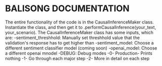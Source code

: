 # BALISONG DOCUMENTATION
The entire functionality of the code is in the CausalInferenceMaker class. Instantiate the class, and then get it to .performCausalInference(your_text, your_scenario).
The CausalInferenceMaker class has some inputs, which are:
-sentiment_threshhold: Manually set threshhold value that the validation's response has to get higher than
-sentiment_model: Choose a different sentiment classifier model (coming soon)
-openai_model: Choose a different openai mnodel
-DEBUG: Debug modes
    -0- Production- Prints nothing
    -1- Go through each major step
    -2- More in detail on each step
